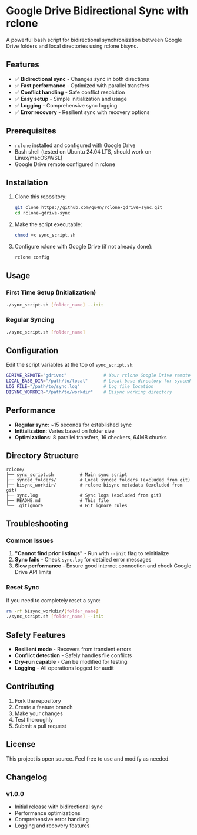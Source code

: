 # Google Drive Bidirectional Sync with rclone

A powerful bash script for bidirectional synchronization between Google Drive folders and local directories using rclone bisync.

## Features

- ✅ **Bidirectional sync** - Changes sync in both directions
- ✅ **Fast performance** - Optimized with parallel transfers
- ✅ **Conflict handling** - Safe conflict resolution
- ✅ **Easy setup** - Simple initialization and usage
- ✅ **Logging** - Comprehensive sync logging
- ✅ **Error recovery** - Resilient sync with recovery options

## Prerequisites

- `rclone` installed and configured with Google Drive
- Bash shell (tested on Ubuntu 24.04 LTS, should work on Linux/macOS/WSL)
- Google Drive remote configured in rclone

## Installation

1. Clone this repository:
   ```bash
   git clone https://github.com/qu4n/rclone-gdrive-sync.git
   cd rclone-gdrive-sync
   ```

2. Make the script executable:
   ```bash
   chmod +x sync_script.sh
   ```

3. Configure rclone with Google Drive (if not already done):
   ```bash
   rclone config
   ```

## Usage

### First Time Setup (Initialization)

```bash
./sync_script.sh [folder_name] --init
```

### Regular Syncing

```bash
./sync_script.sh [folder_name]
```

## Configuration

Edit the script variables at the top of `sync_script.sh`:

```bash
GDRIVE_REMOTE="gdrive:"              # Your rclone Google Drive remote name
LOCAL_BASE_DIR="/path/to/local"      # Local base directory for synced folders
LOG_FILE="/path/to/sync.log"         # Log file location
BISYNC_WORKDIR="/path/to/workdir"    # Bisync working directory
```

## Performance

- **Regular sync**: ~15 seconds for established sync
- **Initialization**: Varies based on folder size
- **Optimizations**: 8 parallel transfers, 16 checkers, 64MB chunks

## Directory Structure

```
rclone/
├── sync_script.sh          # Main sync script
├── synced_folders/         # Local synced folders (excluded from git)
├── bisync_workdir/         # rclone bisync metadata (excluded from git)
├── sync.log                # Sync logs (excluded from git)
├── README.md               # This file
└── .gitignore              # Git ignore rules
```

## Troubleshooting

### Common Issues

1. **"Cannot find prior listings"** - Run with `--init` flag to reinitialize
2. **Sync fails** - Check `sync.log` for detailed error messages
3. **Slow performance** - Ensure good internet connection and check Google Drive API limits

### Reset Sync

If you need to completely reset a sync:

```bash
rm -rf bisync_workdir/[folder_name]
./sync_script.sh [folder_name] --init
```

## Safety Features

- **Resilient mode** - Recovers from transient errors
- **Conflict detection** - Safely handles file conflicts
- **Dry-run capable** - Can be modified for testing
- **Logging** - All operations logged for audit

## Contributing

1. Fork the repository
2. Create a feature branch
3. Make your changes
4. Test thoroughly
5. Submit a pull request

## License

This project is open source. Feel free to use and modify as needed.

## Changelog

### v1.0.0
- Initial release with bidirectional sync
- Performance optimizations
- Comprehensive error handling
- Logging and recovery features
